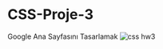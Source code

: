 # CSS-Proje-3
Google Ana Sayfasını Tasarlamak
![css hw3](https://user-images.githubusercontent.com/97365978/172491858-fb882d0d-a337-4d74-a7fa-278b2c516981.png)
